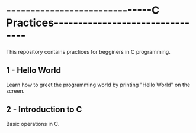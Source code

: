 # ------------------------------C Practices--------------------------------
This repository contains practices for begginers in C programming.

## 1 - Hello World
Learn how to greet the programming world by printing "Hello World" on the screen.
## 2 - Introduction to C
Basic operations in C.
